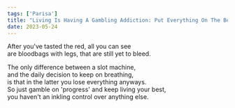 ```yaml
---
tags: ['Parisa']
title: "Living Is Having A Gambling Addiction: Put Everything On The Better"
date: 2023-05-24
---
```


After you've tasted the red, all you can see  
are bloodbags with legs, that are still yet to bleed.

The only difference between a slot machine,  
and the daily decision to keep on breathing,  
is that in the latter you lose everything anyways.  
So just gamble on 'progress' and keep living your best,  
you haven't an inkling control over anything else.
